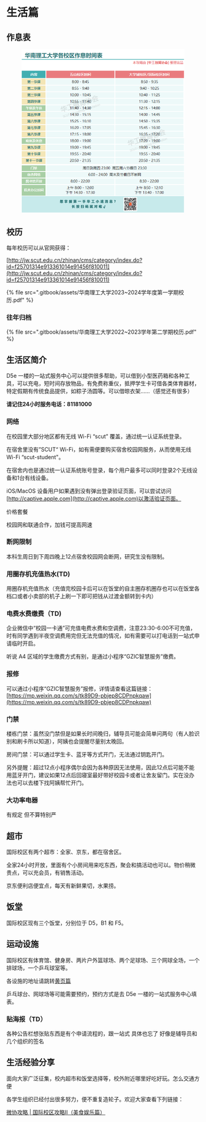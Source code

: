 # 生活篇

## 作息表

<figure><img src=".gitbook/assets/image (28).png" alt=""><figcaption></figcaption></figure>

## 校历

每年校历可以从官网获得：

[http://jw.scut.edu.cn/zhinan/cms/category/index.do?id=f25701314e913361014e91456f810011](http://jw.scut.edu.cn/zhinan/cms/category/index.do?id=f25701314e913361014e91456f810011)

{% file src=".gitbook/assets/华南理工大学2023~2024学年度第一学期校历.pdf" %}

### 往年归档

{% file src=".gitbook/assets/华南理工大学2022~2023学年第二学期校历.pdf" %}

## 生活区简介

D5e 一楼的一站式服务中心可以提供很多帮助，可以借到小型医药箱和各种工具，可以充电，短时间存放物品，有免费称重仪，抵押学生卡可借各类体育器材，特定假期有传统食品提供，如粽子汤圆等。可以借晾衣架……（感觉还有很多）

**请记住24小时服务电话：81181000**

### 网络

在校园里大部分地区都有无线 Wi-Fi “scut” 覆盖，通过统一认证系统登录。

在宿舍里没有”SCUT“ Wi-Fi，如有需便要购买宿舍校园网服务，从而使用无线Wi-Fi “scut-student"。

在宿舍内也是通过统一认证系统账号登录，每个用户最多可以同时登录2个无线设备和1台有线设备。

iOS/MacOS 设备用户如果遇到没有弹出登录验证页面，可以尝试访问 [http://captive.apple.com](http://captive.apple.com)以激活验证页面。

价格套餐

校园网和联通合作，加钱可提高网速

### 断网限制

本科生周日到下周四晚上12点宿舍校园网会断网，研究生没有限制。

### 用圈存机充值热水(TD)

用圈存机充值热水（充值完校园卡后可以在饭堂的自主圈存机圈存也可以在饭堂各档口或者小卖部的机子上刷一下即可把钱从过渡金额转到卡内）

### 电费水费缴费（TD)

企业微信中“校园一卡通”可充值电费水费和空调费，注意23:30-6:00不可充值，时有同学遇到半夜空调费用完但无法充值的情况，如有需要可以打电话到一站式申请临时开启。

听说 A4 区域的学生缴费方式有别，是通过小程序“GZIC智慧服务”缴费。

### 报修

可以通过小程序“GZIC智慧服务”报修，详情请查看这篇链接：[https://mp.weixin.qq.com/s/tk89D9-pbjep8CDPnpkqaw](https://mp.weixin.qq.com/s/tk89D9-pbjep8CDPnpkqaw)

### 门禁

楼栋门禁：虽然没门禁但是如果长时间晚归，辅导员可能会简单问两句（有人脸识别和刷卡所以知道），阿姨也会提醒尽量别太晚回。

房间门禁：可以通过学生卡、蓝牙等方式开门，无法通过钥匙开门。

另外提醒：超过12点小程序偶尔会因为各种原因无法使用，因此12点后可能不能用蓝牙开门，建议如果12点后回寝室最好带好校园卡或者让舍友留门。实在没办法也可以去楼下找阿姨帮忙开门。

### 大功率电器

有规定 但不算特别严

## 超市

国际校区有两个超市：全家、京东，都在宿舍区。

全家24小时开放，里面有个小房间用来吃东西，聚会和搞活动也可以。物价稍微贵点，可以充会员，有销售活动。

京东便利店便宜点，每天有新鲜果切，水果捞。

## 饭堂

国际校区现有三个饭堂，分别位于 D5，B1 和 F5。

## 运动设施

国际校区有体育馆、健身房、两片户外篮球场、两个足球场、三个网球全场，一个排球场，一个乒乓球室等。

各设施的地址请跳转[黄页篇](https://www.gzic.online/contacts)

乒乓球台、网球场等可能需要预约，预约方式是去 D5e 一楼的一站式服务中心填表。



### 贴海报（TD）

各种公告栏想张贴东西是有个申请流程的，跟一站式 具体也忘了 好像是辅导员和几个组织的签名

## 生活经验分享

面向大家广泛征集，校内超市和饭堂选择等，校外附近哪里好吃好玩。怎么交通方便

各学生组织已经付出很多努力，便不重复造轮子。欢迎大家查看下列链接：

[微协攻略 | 国际校区攻略Ⅱ（美食娱乐篇）](https://mp.weixin.qq.com/s/ppN9N7IWZZweHqrYlfNwmQ)


